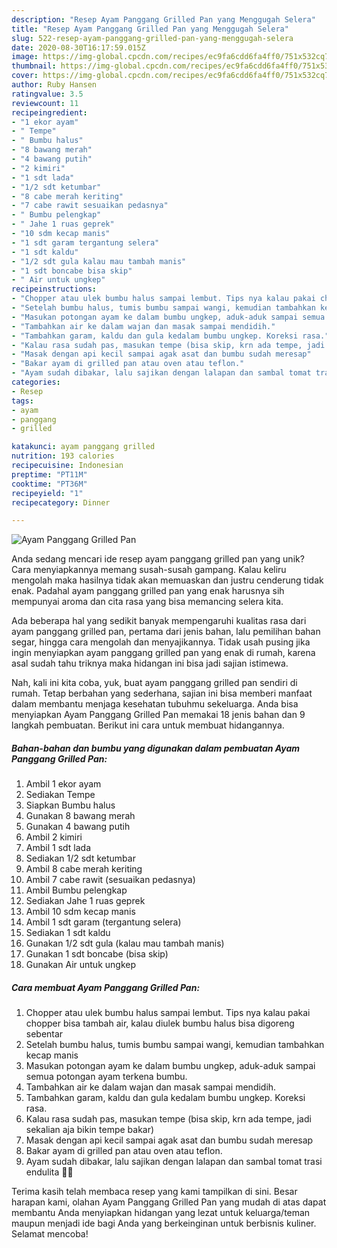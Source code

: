 ```yaml
---
description: "Resep Ayam Panggang Grilled Pan yang Menggugah Selera"
title: "Resep Ayam Panggang Grilled Pan yang Menggugah Selera"
slug: 522-resep-ayam-panggang-grilled-pan-yang-menggugah-selera
date: 2020-08-30T16:17:59.015Z
image: https://img-global.cpcdn.com/recipes/ec9fa6cdd6fa4ff0/751x532cq70/ayam-panggang-grilled-pan-foto-resep-utama.jpg
thumbnail: https://img-global.cpcdn.com/recipes/ec9fa6cdd6fa4ff0/751x532cq70/ayam-panggang-grilled-pan-foto-resep-utama.jpg
cover: https://img-global.cpcdn.com/recipes/ec9fa6cdd6fa4ff0/751x532cq70/ayam-panggang-grilled-pan-foto-resep-utama.jpg
author: Ruby Hansen
ratingvalue: 3.5
reviewcount: 11
recipeingredient:
- "1 ekor ayam"
- " Tempe"
- " Bumbu halus"
- "8 bawang merah"
- "4 bawang putih"
- "2 kimiri"
- "1 sdt lada"
- "1/2 sdt ketumbar"
- "8 cabe merah keriting"
- "7 cabe rawit sesuaikan pedasnya"
- " Bumbu pelengkap"
- " Jahe 1 ruas geprek"
- "10 sdm kecap manis"
- "1 sdt garam tergantung selera"
- "1 sdt kaldu"
- "1/2 sdt gula kalau mau tambah manis"
- "1 sdt boncabe bisa skip"
- " Air untuk ungkep"
recipeinstructions:
- "Chopper atau ulek bumbu halus sampai lembut. Tips nya kalau pakai chopper bisa tambah air, kalau diulek bumbu halus bisa digoreng sebentar"
- "Setelah bumbu halus, tumis bumbu sampai wangi, kemudian tambahkan kecap manis"
- "Masukan potongan ayam ke dalam bumbu ungkep, aduk-aduk sampai semua potongan ayam terkena bumbu."
- "Tambahkan air ke dalam wajan dan masak sampai mendidih."
- "Tambahkan garam, kaldu dan gula kedalam bumbu ungkep. Koreksi rasa."
- "Kalau rasa sudah pas, masukan tempe (bisa skip, krn ada tempe, jadi sekalian aja bikin tempe bakar)"
- "Masak dengan api kecil sampai agak asat dan bumbu sudah meresap"
- "Bakar ayam di grilled pan atau oven atau teflon."
- "Ayam sudah dibakar, lalu sajikan dengan lalapan dan sambal tomat trasi endulita 👌🏽"
categories:
- Resep
tags:
- ayam
- panggang
- grilled

katakunci: ayam panggang grilled 
nutrition: 193 calories
recipecuisine: Indonesian
preptime: "PT11M"
cooktime: "PT36M"
recipeyield: "1"
recipecategory: Dinner

---
```



![Ayam Panggang Grilled Pan](https://img-global.cpcdn.com/recipes/ec9fa6cdd6fa4ff0/751x532cq70/ayam-panggang-grilled-pan-foto-resep-utama.jpg)

Anda sedang mencari ide resep ayam panggang grilled pan yang unik? Cara menyiapkannya memang susah-susah gampang. Kalau keliru mengolah maka hasilnya tidak akan memuaskan dan justru cenderung tidak enak. Padahal ayam panggang grilled pan yang enak harusnya sih mempunyai aroma dan cita rasa yang bisa memancing selera kita.

Ada beberapa hal yang sedikit banyak mempengaruhi kualitas rasa dari ayam panggang grilled pan, pertama dari jenis bahan, lalu pemilihan bahan segar, hingga cara mengolah dan menyajikannya. Tidak usah pusing jika ingin menyiapkan ayam panggang grilled pan yang enak di rumah, karena asal sudah tahu triknya maka hidangan ini bisa jadi sajian istimewa.




Nah, kali ini kita coba, yuk, buat ayam panggang grilled pan sendiri di rumah. Tetap berbahan yang sederhana, sajian ini bisa memberi manfaat dalam membantu menjaga kesehatan tubuhmu sekeluarga. Anda bisa menyiapkan Ayam Panggang Grilled Pan memakai 18 jenis bahan dan 9 langkah pembuatan. Berikut ini cara untuk membuat hidangannya.

<!--inarticleads1-->

##### Bahan-bahan dan bumbu yang digunakan dalam pembuatan Ayam Panggang Grilled Pan:

1. Ambil 1 ekor ayam
1. Sediakan  Tempe
1. Siapkan  Bumbu halus
1. Gunakan 8 bawang merah
1. Gunakan 4 bawang putih
1. Ambil 2 kimiri
1. Ambil 1 sdt lada
1. Sediakan 1/2 sdt ketumbar
1. Ambil 8 cabe merah keriting
1. Ambil 7 cabe rawit (sesuaikan pedasnya)
1. Ambil  Bumbu pelengkap
1. Sediakan  Jahe 1 ruas geprek
1. Ambil 10 sdm kecap manis
1. Ambil 1 sdt garam (tergantung selera)
1. Sediakan 1 sdt kaldu
1. Gunakan 1/2 sdt gula (kalau mau tambah manis)
1. Gunakan 1 sdt boncabe (bisa skip)
1. Gunakan  Air untuk ungkep




<!--inarticleads2-->

##### Cara membuat Ayam Panggang Grilled Pan:

1. Chopper atau ulek bumbu halus sampai lembut. Tips nya kalau pakai chopper bisa tambah air, kalau diulek bumbu halus bisa digoreng sebentar
1. Setelah bumbu halus, tumis bumbu sampai wangi, kemudian tambahkan kecap manis
1. Masukan potongan ayam ke dalam bumbu ungkep, aduk-aduk sampai semua potongan ayam terkena bumbu.
1. Tambahkan air ke dalam wajan dan masak sampai mendidih.
1. Tambahkan garam, kaldu dan gula kedalam bumbu ungkep. Koreksi rasa.
1. Kalau rasa sudah pas, masukan tempe (bisa skip, krn ada tempe, jadi sekalian aja bikin tempe bakar)
1. Masak dengan api kecil sampai agak asat dan bumbu sudah meresap
1. Bakar ayam di grilled pan atau oven atau teflon.
1. Ayam sudah dibakar, lalu sajikan dengan lalapan dan sambal tomat trasi endulita 👌🏽




Terima kasih telah membaca resep yang kami tampilkan di sini. Besar harapan kami, olahan Ayam Panggang Grilled Pan yang mudah di atas dapat membantu Anda menyiapkan hidangan yang lezat untuk keluarga/teman maupun menjadi ide bagi Anda yang berkeinginan untuk berbisnis kuliner. Selamat mencoba!
